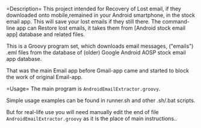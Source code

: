 =Description=
This project intended for Recovery of Lost email, if they downloaded onto mobile,remained in your Android smartphone, in the stock email app.
This will save your lost emails if they still there.
The command-line app can Restore lost emails, it takes them from [Android stock email app] database and related files.

This is a Groovy program set, which downloads email messages, ("emails") .eml files from the database of (older) 
Google Android AOSP stock email app database.

That was the main Email app before Gmail-app came and started to block the work of original Email-app.

=Usage=
The main program is `AndroidEmailExtractor.groovy`.

Simple usage examples can be found in runner.sh and other .sh/.bat scripts.

But for real-life use you will need manually edit the end of file `AndroidEmailExtractor.groovy` as it is the place of main instructions..



